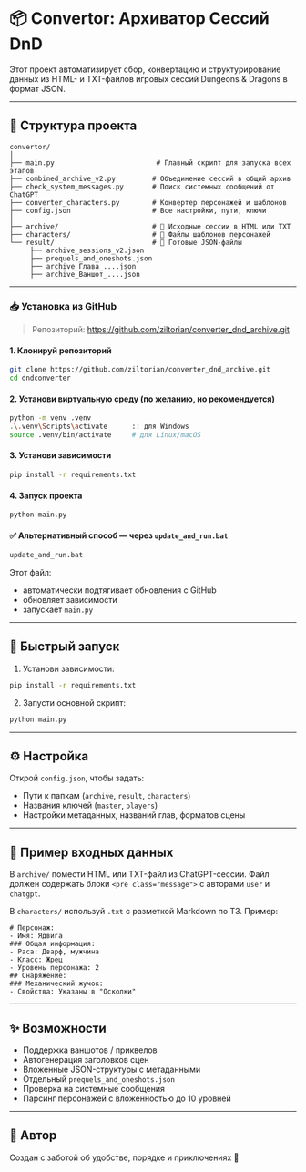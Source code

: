 
# 📦 Convertor: Архиватор Сессий DnD

Этот проект автоматизирует сбор, конвертацию и структурирование данных из HTML- и TXT-файлов игровых сессий Dungeons & Dragons в формат JSON.

---

## 🧩 Структура проекта

```
convertor/
│
├── main.py                         # Главный скрипт для запуска всех этапов
├── combined_archive_v2.py         # Объединение сессий в общий архив
├── check_system_messages.py       # Поиск системных сообщений от ChatGPT
├── converter_characters.py        # Конвертер персонажей и шаблонов
├── config.json                    # Все настройки, пути, ключи
│
├── archive/                       # 📁 Исходные сессии в HTML или TXT
├── characters/                    # 📁 Файлы шаблонов персонажей
└── result/                        # 📁 Готовые JSON-файлы
     ├── archive_sessions_v2.json
     ├── prequels_and_oneshots.json
     ├── archive_Глава_....json
     ├── archive_Ваншот_....json
```

---

### 📥 Установка из GitHub

> Репозиторий: [https://github.com/ziltorian/converter_dnd_archive.git
](https://github.com/ziltorian/converter_dnd_archive.git)

#### 1. Клонируй репозиторий

```bash
git clone https://github.com/ziltorian/converter_dnd_archive.git
cd dndconverter
```

#### 2. Установи виртуальную среду (по желанию, но рекомендуется)

```bash
python -m venv .venv
.\.venv\Scripts\activate      :: для Windows
source .venv/bin/activate     # для Linux/macOS
```

#### 3. Установи зависимости

```bash
pip install -r requirements.txt
```

#### 4. Запуск проекта

```bash
python main.py
```

#### ✅ Альтернативный способ — через `update_and_run.bat`

```bash
update_and_run.bat
```

Этот файл:
- автоматически подтягивает обновления с GitHub
- обновляет зависимости
- запускает `main.py`

---

## 🚀 Быстрый запуск

1. Установи зависимости:

```bash
pip install -r requirements.txt
```

2. Запусти основной скрипт:

```bash
python main.py
```

---

## ⚙️ Настройка

Открой `config.json`, чтобы задать:

- Пути к папкам (`archive`, `result`, `characters`)
- Названия ключей (`master`, `players`)
- Настройки метаданных, названий глав, форматов сцены

---

## 📌 Пример входных данных

В `archive/` помести HTML или TXT-файл из ChatGPT-сессии. Файл должен содержать блоки `<pre class="message">` с авторами `user` и `chatgpt`.

В `characters/` используй `.txt` с разметкой Markdown по ТЗ. Пример:

```
# Персонаж:
- Имя: Ядвига
### Общая информация:
- Раса: Дварф, мужчина
- Класс: Жрец
- Уровень персонажа: 2
## Снаряжение:
### Механический жучок:
- Свойства: Указаны в "Осколки"
```

---

## ✨ Возможности

- Поддержка ваншотов / приквелов
- Автогенерация заголовков сцен
- Вложенные JSON-структуры с метаданными
- Отдельный `prequels_and_oneshots.json`
- Проверка на системные сообщения
- Парсинг персонажей с вложенностью до 10 уровней

---

## 📄 Автор

Создан с заботой об удобстве, порядке и приключениях 🎲
